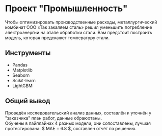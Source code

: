 # Проект "Промышленность"

Чтобы оптимизировать производственные расходы, металлургический комбинат ООО «Так закаляем сталь» решил уменьшить потребление электроэнергии на этапе обработки стали. Вам предстоит построить модель, которая предскажет температуру стали.

## Инструменты
- Pandas
- Matplotlib
- Seaborn
- Scikit-learn
- LightGBM

## Общий вывод
Проведён исследовательский анализ данных, составлён и уточнён у "заказчика" план работ, данные обраюотаны.  
Обучены в пайплайнах 4 разных модели, они сопоставлены, лучшая протестирована: $ МАЕ = 6.8 $, составлен отчёт по решению.